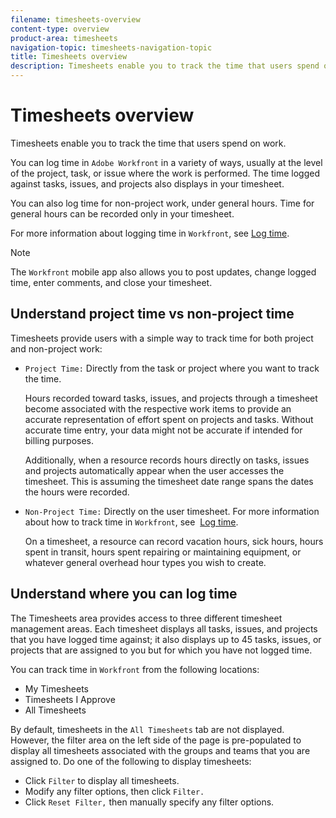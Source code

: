```yaml
---
filename: timesheets-overview
content-type: overview
product-area: timesheets
navigation-topic: timesheets-navigation-topic
title: Timesheets overview
description: Timesheets enable you to track the time that users spend on work.
---
```


# Timesheets overview

Timesheets enable you to track the time that users spend on work.

You can log time in `Adobe Workfront` in a variety of ways, usually at the level of the project, task, or issue where the work is performed. The time logged against tasks, issues, and projects also displays in your timesheet.

You can also log time for non-project work, under general hours. Time for general hours can be recorded only in your timesheet.

For more information about logging time in `Workfront`, see [Log time](../../timesheets/create-and-manage-timesheets/log-time.md).

>[!NOTE]
>
>The `Workfront` mobile app also allows you to post updates, change logged time, enter comments, and close your timesheet.

## Understand project time vs non-project time

Timesheets provide users with a simple way to track time for both project and non-project work:

* `Project Time:` Directly from the task or project where you want to track the time.

  Hours recorded toward tasks, issues, and projects through a timesheet become associated with the respective work items to provide an accurate representation of effort spent on projects and tasks. Without accurate time entry, your data might&nbsp;not be accurate&nbsp;if intended for billing purposes.

  Additionally, when a resource records hours directly on tasks, issues and projects automatically appear when the user accesses the timesheet. This is assuming the timesheet date range spans the dates the hours were recorded.

* `Non-Project Time:` Directly on the user timesheet. For more information about how to track time in `Workfront`, see&nbsp; [Log time](../../timesheets/create-and-manage-timesheets/log-time.md).

  On a timesheet, a resource can record vacation hours, sick hours, hours spent in transit, hours spent repairing or maintaining equipment, or whatever general overhead hour types you wish to create.

## Understand where you can log time

The Timesheets area provides access to three different timesheet management&nbsp;areas. Each timesheet&nbsp;displays all tasks,&nbsp;issues, and projects that you have logged time against; it also displays&nbsp;up to 45 tasks, issues, or projects that are assigned to you but for which you have not logged time.

You can track time in `Workfront` from the following locations:

* My Timesheets
* Timesheets I Approve
* All Timesheets

By default, timesheets in the `All Timesheets` tab are not displayed. However, the filter area on the left side of the page is&nbsp;pre-populated&nbsp;to display all timesheets associated with the groups and teams that you are assigned to. Do one of the following to display timesheets:

* Click `Filter`&nbsp;to display all timesheets.
* Modify any filter options, then click `Filter.`
* Click `Reset Filter,`&nbsp;then manually specify any filter options.

